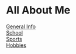 # All About Me

[General Info](general-info.md)  
[School](school.md)  
[Sports](sports.md)  
[Hobbies](hobbies.md)  

